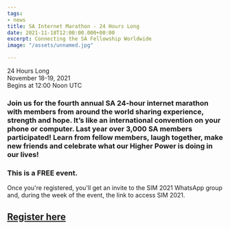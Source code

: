 ```yaml
---
tags:
- news
title: SA Internet Marathon - 24 Hours Long
date: 2021-11-18T12:00:00.000+00:00
excerpt: Connecting the SA Fellowship Worldwide
image: "/assets/unnamed.jpg"

---
```

24 Hours Long  
November 18-19, 2021  
Begins at 12:00 Noon UTC

### Join us for the fourth annual SA 24-hour internet marathon with members from around the world sharing experience, strength and hope. It’s like an international convention on your phone or computer. Last year over 3,000 SA members participated! Learn from fellow members, laugh together, make new friends and celebrate what our Higher Power is doing in our lives!

### **This is a FREE event.**  
Once you're registered, you'll get an invite to the SIM 2021 WhatsApp group and, during the week of the event, the link to access SIM 2021.

## [**Register here**](https://simhp.us16.list-manage.com/track/click?u=f4dd9312a0931b905af5c8e54&id=27cc3da6b2&e=262ce2b78e)